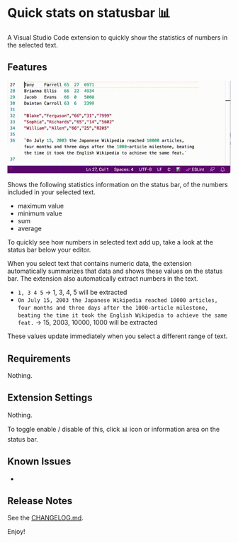 # Quick stats on statusbar 📊

A Visual Studio Code extension to quickly show the statistics of numbers in the selected text.

## Features

![animation](https://github.com/hirohitokato/myAssets/raw/main/stats-on-statusbar/demo.gif)

Shows the following statistics information on the status bar, of the numbers included in your selected text.

* maximum value
* minimum value
* sum
* average

To quickly see how numbers in selected text add up, take a look at the status bar below your editor.

When you select text that contains numeric data, the extension automatically summarizes that data and shows these values on the status bar. The extension also automatically extract numbers in the text.

* `1, 3 4 5` → 1, 3, 4, 5 will be extracted
* `On July 15, 2003 the Japanese Wikipedia reached 10000 articles, four months and three days after the 1000-article milestone, beating the time it took the English Wikipedia to achieve the same feat.` → 15, 2003, 10000, 1000 will be extracted

These values update immediately when you select a different range of text.

## Requirements

Nothing.

## Extension Settings

Nothing.

To toggle enable / disable of this, click 📊 icon or information area on the status bar.

## Known Issues

*

## Release Notes

See the [CHANGELOG.md](CHANGELOG.md).

Enjoy!
